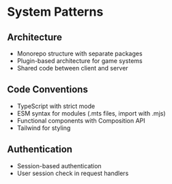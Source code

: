 # System Patterns

## Architecture
- Monorepo structure with separate packages
- Plugin-based architecture for game systems
- Shared code between client and server

## Code Conventions
- TypeScript with strict mode
- ESM syntax for modules (.mts files, import with .mjs)
- Functional components with Composition API
- Tailwind for styling

## Authentication
- Session-based authentication
- User session check in request handlers 